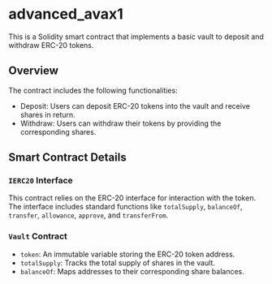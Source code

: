 # advanced_avax1

This is a Solidity smart contract that implements a basic vault to deposit and withdraw ERC-20 tokens.

## Overview

The contract includes the following functionalities:

- Deposit: Users can deposit ERC-20 tokens into the vault and receive shares in return.
- Withdraw: Users can withdraw their tokens by providing the corresponding shares.

## Smart Contract Details

### `IERC20` Interface

This contract relies on the ERC-20 interface for interaction with the token. The interface includes standard functions like `totalSupply`, `balanceOf`, `transfer`, `allowance`, `approve`, and `transferFrom`.

### `Vault` Contract

- `token`: An immutable variable storing the ERC-20 token address.
- `totalSupply`: Tracks the total supply of shares in the vault.
- `balanceOf`: Maps addresses to their corresponding share balances.
